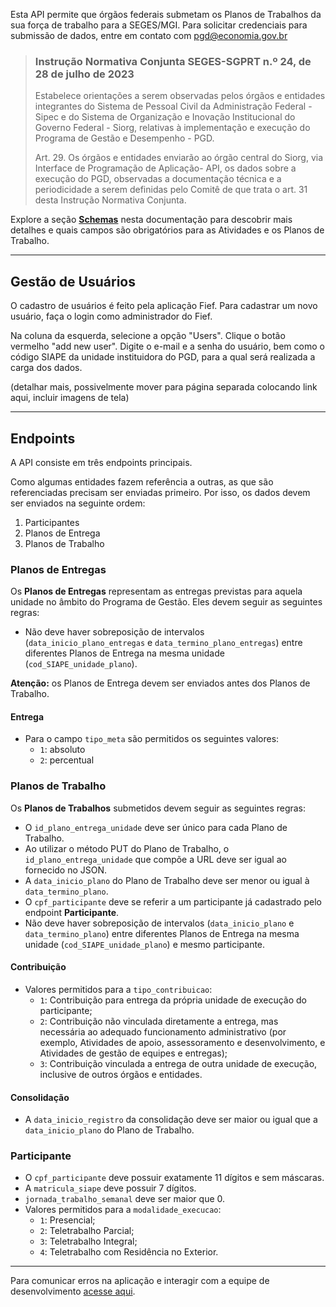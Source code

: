 Esta API permite que órgãos federais submetam os Planos de Trabalhos da
sua força de trabalho para a SEGES/MGI. Para solicitar credenciais para
submissão de dados, entre em contato com
[pgd@economia.gov.br](mailto:pgd@economia.gov.br)

> ### Instrução Normativa Conjunta SEGES-SGPRT n.º 24, de 28 de julho de 2023
>
> Estabelece orientações a serem observadas pelos órgãos e entidades
> integrantes do Sistema de Pessoal Civil da Administração Federal -
> Sipec e do Sistema de Organização e Inovação Institucional do Governo
> Federal - Siorg, relativas à implementação e execução do Programa de
> Gestão e Desempenho - PGD.
>
> Art. 29. Os órgãos e entidades enviarão ao órgão central do Siorg, via
> Interface de Programação de Aplicação- API, os dados sobre a execução
> do PGD, observadas a documentação técnica e a periodicidade a serem
> definidas pelo Comitê de que trata o art. 31 desta Instrução Normativa
> Conjunta.

Explore a seção [**Schemas**](#model-AtividadeSchema) nesta documentação
para descobrir mais detalhes e quais campos são obrigatórios para as
Atividades e os Planos de Trabalho.

-------
## Gestão de Usuários

O cadastro de usuários é feito pela aplicação Fief. Para cadastrar um
novo usuário, faça o login como administrador do Fief.

Na coluna da esquerda, selecione a opção "Users". Clique o botão
vermelho "add new user". Digite o e-mail e a senha do usuário, bem como
o código SIAPE da unidade instituidora do PGD, para a qual será realizada
a carga dos dados.

(detalhar mais, possivelmente mover para página separada colocando link
aqui, incluir imagens de tela)

-------
## Endpoints

A API consiste em três endpoints principais.

Como algumas entidades fazem referência a outras, as que são referenciadas
precisam ser enviadas primeiro. Por isso, os dados devem ser enviados
na seguinte ordem:

1. Participantes
2. Planos de Entrega
3. Planos de Trabalho

### Planos de Entregas

Os **Planos de Entregas** representam as entregas previstas para aquela
unidade no âmbito do Programa de Gestão. Eles devem seguir as seguintes
regras:

* Não deve haver sobreposição de intervalos (`data_inicio_plano_entregas`
  e `data_termino_plano_entregas`) entre diferentes Planos de Entrega na
  mesma unidade (`cod_SIAPE_unidade_plano`).

**Atenção:** os Planos de Entrega devem ser enviados antes dos Planos de
Trabalho.

#### Entrega

* Para o campo `tipo_meta` são permitidos os seguintes valores:
  * `1`: absoluto
  * `2`: percentual

### Planos de Trabalho

Os **Planos de Trabalhos** submetidos devem seguir as seguintes regras:
* O `id_plano_entrega_unidade` deve ser único para cada Plano de Trabalho.
* Ao utilizar o método PUT do Plano de Trabalho, o
  `id_plano_entrega_unidade` que compõe a URL deve ser igual ao fornecido
  no JSON.
* A `data_inicio_plano` do Plano de Trabalho deve ser menor ou igual à
  `data_termino_plano`.
* O `cpf_participante` deve se referir a um participante já cadastrado
  pelo endpoint **Participante**.
* Não deve haver sobreposição de intervalos (`data_inicio_plano` e
  `data_termino_plano`) entre diferentes Planos de Entrega na mesma
  unidade (`cod_SIAPE_unidade_plano`) e mesmo participante.

#### Contribuição

* Valores permitidos para a `tipo_contribuicao`:
  * `1`: Contribuição para entrega da própria unidade de execução do
    participante;
  * `2`: Contribuição não vinculada diretamente a entrega, mas necessária
    ao adequado funcionamento administrativo (por exemplo, Atividades de
    apoio, assessoramento e desenvolvimento, e Atividades de gestão de
    equipes e entregas);
  * `3`: Contribuição vinculada a entrega de outra unidade de execução,
    inclusive de outros órgãos e entidades.


#### Consolidação

* A `data_inicio_registro` da consolidação deve ser maior ou igual que a
  `data_inicio_plano` do Plano de Trabalho.


### Participante

* O `cpf_participante` deve possuir exatamente 11 dígitos e sem máscaras.
* A `matricula_siape` deve possuir 7 dígitos.
* `jornada_trabalho_semanal` deve ser maior que 0.
* Valores permitidos para a `modalidade_execucao`:
  * `1`: Presencial;
  * `2`: Teletrabalho Parcial;
  * `3`: Teletrabalho Integral;
  * `4`: Teletrabalho com Residência no Exterior.

-------

Para comunicar erros na aplicação e interagir com a equipe de
desenvolvimento
[acesse aqui](https://github.com/gestaogovbr/api-pgd/issues).
